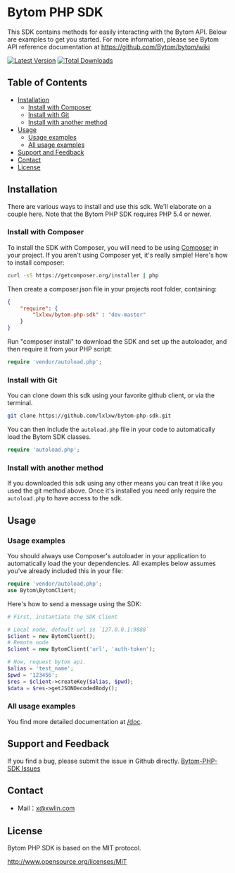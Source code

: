 # Bytom PHP SDK

This SDK contains methods for easily interacting with the Bytom API.
Below are examples to get you started. For more information, please see Bytom API reference
documentation at https://github.com/Bytom/bytom/wiki

[![Latest Version](https://img.shields.io/badge/releases-v1.0.1-brightgreen.svg)](https://github.com/lxlxw/bytom-php-sdk/releases)
[![Total Downloads](https://img.shields.io/badge/packagist-v1.0.1-orange.svg)](https://packagist.org/packages/lxlxw/bytom-php-sdk)

## Table of Contents
- [Installation](#installation)
    - [Install with Composer](#install-with-composer)
    - [Install with Git](#install-with-git)
    - [Install with another method](#install-with-another-method)
- [Usage](#usage)
    - [Usage examples](#usage-examples)
    - [All usage examples](#all-usage-examples)
- [Support and Feedback](#support-and-feedback)
- [Contact](#contact)
- [License](#license)

## Installation

There are various ways to install and use this sdk. We'll elaborate on a couple here. Note that the Bytom PHP SDK requires PHP 5.4 or newer.

### Install with Composer

To install the SDK with Composer, you will need to be using [Composer](http://getcomposer.org/)
in your project.
If you aren't using Composer yet, it's really simple! Here's how to install
composer:

```bash
curl -sS https://getcomposer.org/installer | php
```

Then create a composer.json file in your projects root folder, containing:

```json
{
    "require": {
        "lxlxw/bytom-php-sdk" : "dev-master"
    }
}
```

Run "composer install" to download the SDK and set up the autoloader,
and then require it from your PHP script:

```php
require 'vendor/autoload.php';
```

### Install with Git

You can clone down this sdk using your favorite github client, or via the terminal.
```bash
git clone https://github.com/lxlxw/bytom-php-sdk.git
```

You can then include the ```autoload.php``` file in your code to automatically load the Bytom SDK classes.

```php
require 'autoload.php';
```

### Install with another method

If you downloaded this sdk using any other means you can treat it like you used the git method above.
Once it's installed you need only require the `autoload.php` to have access to the sdk.


## Usage

### Usage examples

You should always use Composer's autoloader in your application to automatically load the your dependencies. All examples below assumes you've already included this in your file:

```php
require 'vendor/autoload.php';
use Bytom\BytomClient;
```

Here's how to send a message using the SDK:

```php
# First, instantiate the SDK Client

# Local node, default url is `127.0.0.1:9888`
$client = new BytomClient();
# Remote node
$client = new BytomClient('url', 'auth-token');

# Now, request bytom api.
$alias = 'test_name';
$pwd = '123456';
$res = $client->createKey($alias, $pwd);
$data = $res->getJSONDecodedBody();
```

### All usage examples

You find more detailed documentation at [/doc](doc/index.md).

## Support and Feedback

If you find a bug, please submit the issue in Github directly.
[Bytom-PHP-SDK Issues](https://github.com/lxlxw/bytom-php-sdk/issues)

## Contact

- Mail：[x@xwlin.com](x@xwlin.com)

## License

Bytom PHP SDK is based on the MIT protocol.

<http://www.opensource.org/licenses/MIT>